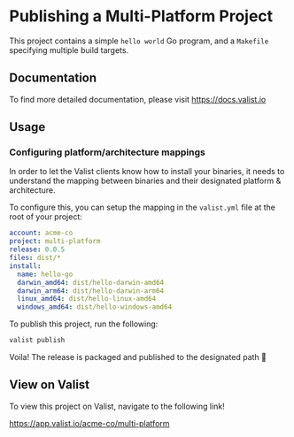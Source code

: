 # Publishing a Multi-Platform Project

This project contains a simple `hello world` Go program, and a `Makefile` specifying multiple build targets.

## Documentation

To find more detailed documentation, please visit https://docs.valist.io

## Usage

### Configuring platform/architecture mappings

In order to let the Valist clients know how to install your binaries, it needs to understand the mapping between binaries and their designated platform & architecture.

To configure this, you can setup the mapping in the `valist.yml` file at the root of your project:

```yaml
account: acme-co
project: multi-platform
release: 0.0.5
files: dist/*
install:
  name: hello-go
  darwin_amd64: dist/hello-darwin-amd64
  darwin_arm64: dist/hello-darwin-arm64
  linux_amd64: dist/hello-linux-amd64
  windows_amd64: dist/hello-windows-amd64
```

To publish this project, run the following:

```bash
valist publish
```

Voila! The release is packaged and published to the designated path 🚀

## View on Valist

To view this project on Valist, navigate to the following link!

<https://app.valist.io/acme-co/multi-platform>
